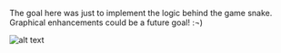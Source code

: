 The goal here was just to implement the logic behind the game snake. Graphical enhancements could be a future goal! :¬)

![alt text](https://i.imgur.com/jDwq1Bb.gif)
